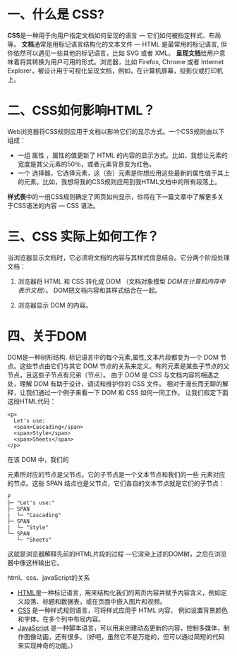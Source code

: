 # 一、什么是 CSS?
**CSS**是一种用于向用户指定文档如何呈现的语言 — 它们如何被指定样式、布局等。
**文档**通常是用标记语言结构化的文本文件 — HTML 是最常用的标记语言, 但你依然可以遇见一些其他的标记语言，比如 SVG 或者 XML。
**呈现文档**给用户意味着将其转换为用户可用的形式。浏览器，比如 Firefox, Chrome 或者 Internet Explorer，被设计用于可视化呈现文档，例如，在计算机屏幕，投影仪或打印机上。
# 二、CSS如何影响HTML？
Web浏览器将CSS规则应用于文档以影响它们的显示方式。一个CSS规则由以下组成：

* 一组 属性 ，属性的值更新了 HTML 的内容的显示方式。比如，我想让元素的宽度是其父元素的50％，或者元素背景变为红色。
* 一个 选择器，它选择元素，这（些）元素是你想应用这些最新的属性值于其上的元素。比如，我想将我的CSS规则应用到我HTML文档中的所有段落上。

**样式表**中的一组CSS规则确定了网页如何显示，你将在下一篇文章中了解更多关于CSS语法的内容 — CSS 语法。

# 三、CSS 实际上如何工作？
当浏览器显示文档时，它必须将文档的内容与其样式信息结合。它分两个阶段处理文档：

1. 浏览器将 HTML 和 CSS 转化成 DOM （文档对象模型 *DOM在计算机内存中表示文档*）。 DOM把文档内容和其样式结合在一起。

2. 浏览器显示 DOM 的内容。

# 四、关于DOM
DOM是一种树形结构. 标记语言中的每个元素,属性,文本片段都变为一个 DOM 节点。这些节点由它们与其它 DOM 节点的关系来定义。有的元素是某些子节点的父节点，且这些子节点有兄弟（节点）。
由于 DOM 是 CSS 与文档内容的相遇之处，理解 DOM 有助于设计，调试和维护你的 CSS 文件。
相对于漫长而无聊的解释，让我们通过一个例子来看一下 DOM 和 CSS 如何一同工作。
让我们假定下面这段HTML代码：

```
<p>
  Let's use:
  <span>Cascading</span>
  <span>Style</span>
  <span>Sheets</span>
</p>
```
在该 DOM 中，我们的 <p> 元素所对应的节点是父节点。它的子节点是一个文本节点和我们的一些 <span> 元素对应的节点。这些 SPAN 结点也是父节点，它们各自的文本节点就是它们的子节点：
```
P
├─ "Let's use:"
├─ SPAN
|  └─ "Cascading"
├─ SPAN
|  └─ "Style"
└─ SPAN
   └─ "Sheets"
```
这就是浏览器解释先前的HTML片段的过程 —它渲染上述的DOM树，之后在浏览器中像这样输出它。

html、css、javaScript的关系
*   [HTML](https://developer.mozilla.org/en-US/docs/Glossary/HTML "HTML: HTML (HyperText Markup Language) is a descriptive language that specifies webpage structure.")是一种标记语言，用来结构化我们的网页内容并赋予内容含义，例如定义段落、标题和数据表，或在页面中嵌入图片和视频。
*   [CSS](https://developer.mozilla.org/en-US/docs/Glossary/CSS "CSS: CSS (Cascading Style Sheets) is a declarative language that controls how webpages look in the browser.") 是一种样式规则语言，可将样式应用于 HTML 内容， 例如设置背景颜色和字体，在多个列中布局内容。
*   [JavaScript](https://developer.mozilla.org/en-US/docs/Glossary/JavaScript "JavaScript: JavaScript (JS) is a programming language mostly used to dynamically script webpages on the client side, but it is also often utilized on the server-side, using packages such as Node.js.") 是一种脚本语言，可以用来创建动态更新的内容，控制多媒体，制作图像动画，还有很多。（好吧，虽然它不是万能的，但可以通过简短的代码来实现神奇的功能。）
